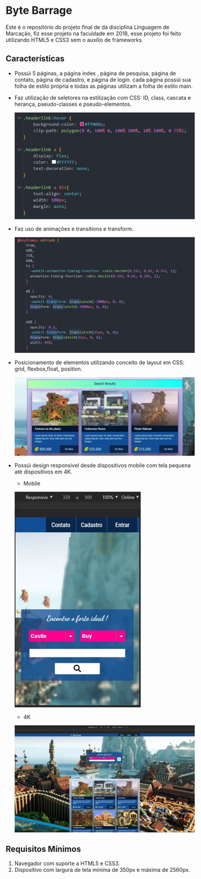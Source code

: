 # Byte Barrage

Este é o repositório do projeto final de da disciplina Linguagem de Marcação, fiz esse projeto na faculdade em 2018, 
esse projeto foi feito utilizando HTML5 e CSS3 sem o auxílio de frameworks.

## Características

* Possúi 5 páginas, a página index , página de pesquisa, página de contato, página de cadastro, e página de login.
cada página possúi sua folha de estilo própria e todas as páginas utilizam a folha de estilo main.

* Faz utilização de seletores na estilização com CSS: ID, class, cascata e herança, pseudo-classes e pseudo-elementos.

  ![](img/screenshots/seletores.JPG)
  
* Faz uso de animações e transitions e transform.

  ![](img/screenshots/animacoes_transition_transform.JPG)

* Posicionamento de elementos utilizando conceito de layout em CSS: grid, flexbox,float, position.

  ![](img/screenshots/flexbox_grid.JPG)

* Possúi design responsivel desde dispositivos mobile com tela pequena até disposítivos em 4K.

  * Mobile
  
  ![](img/screenshots/responsividade_mobile.JPG)
  
  * 4K
  
  ![](img/screenshots/responsividade_4k.JPG)
  

## Requisitos Mínimos

1. Navegador com suporte a HTML5 e CSS3.
2. Dispositivo com largura de tela miníma de 350px e máxima de 2560px.
